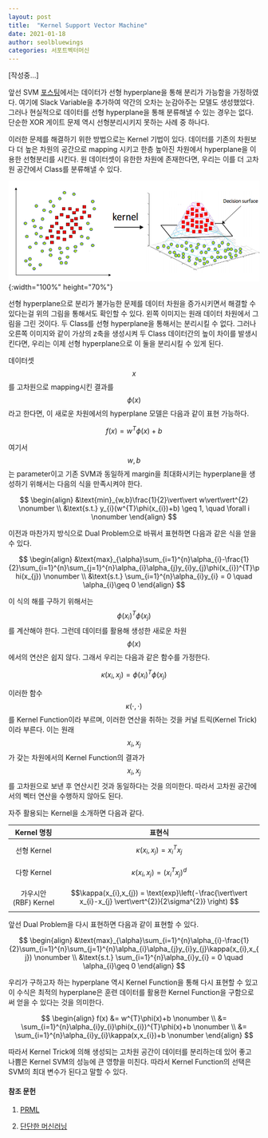 ```yaml
---
layout: post
title:  "Kernel Support Vector Machine"
date: 2021-01-18
author: seolbluewings
categories: 서포트벡터머신
---
```


[작성중...]

앞선 SVM [포스팅](https://seolbluewings.github.io/%EC%84%9C%ED%8F%AC%ED%8A%B8%EB%B2%A1%ED%84%B0%EB%A8%B8%EC%8B%A0/2020/11/29/Support-Vector-Machine.html)에서는 데이터가 선형 hyperplane을 통해 분리가 가능함을 가정하였다. 여기에 Slack Variable을 추가하여 약간의 오차는 눈감아주는 모델도 생성했었다. 그러나 현실적으로 데이터를 선형 hyperplane을 통해 분류해낼 수 있는 경우는 없다. 단순한 XOR 게이트 문제 역시 선형분리시키지 못하는 사례 중 하나다.

이러한 문제를 해결하기 위한 방법으로는 Kernel 기법이 있다. 데이터를 기존의 차원보다 더 높은 차원의 공간으로 mapping 시키고 한층 높아진 차원에서 hyperplane을 이용한 선형분리를 시킨다. 원 데이터셋이 유한한 차원에 존재한다면, 우리는 이를 더 고차원 공간에서 Class를 분류해낼 수 있다.

![SVM](https://github.com/seolbluewings/seolbluewings.github.io/blob/master/assets/Kernel_SVM.png?raw=true){:width="100%" height="70%"}

선형 hyperplane으로 분리가 불가능한 문제를 데이터 차원을 증가시키면서 해결할 수 있다는걸 위의 그림을 통해서도 확인할 수 있다. 왼쪽 이미지는 원래 데이터 차원에서 그림을 그린 것이다. 두 Class를 선형 hyperplane을 통해서는 분리시킬 수 없다. 그러나 오른쪽 이미지와 같이 가상의 z축을 생성시켜 두 Class 데이터간의 높이 차이를 발생시킨다면, 우리는 이제 선형 hyperplane으로 이 둘을 분리시킬 수 있게 된다.

데이터셋 $$x$$를 고차원으로 mapping시킨 결과를 $$\phi(x)$$라고 한다면, 이 새로운 차원에서의 hyperplane 모델은 다음과 같이 표현 가능하다.

$$ f(x) = w^{T}\phi(x)+b$$

여기서 $$w,b$$는 parameter이고 기존 SVM과 동일하게 margin을 최대화시키는 hyperplane을 생성하기 위해서는 다음의 식을 만족시켜야 한다.

$$
\begin{align}
&\text{min}_{w,b}\frac{1}{2}\vert\vert w\vert\vert^{2} \nonumber \\
&\text{s.t.} y_{i}(w^{T}\phi(x_{i})+b) \geq 1, \quad \forall i \nonumber
\end{align}
$$

이전과 마찬가지 방식으로 Dual Problem으로 바꿔서 표현하면 다음과 같은 식을 얻을 수 있다.

$$
\begin{align}
&\text{max}_{\alpha}\sum_{i=1}^{n}\alpha_{i}-\frac{1}{2}\sum_{i=1}^{n}\sum_{j=1}^{n}\alpha_{i}\alpha_{j}y_{i}y_{j}\phi(x_{i})^{T}\phi(x_{j}) \nonumber \\
&\text{s.t.} \sum_{i=1}^{n}\alpha_{i}y_{i} = 0 \quad \alpha_{i}\geq 0
\end{align}
$$

이 식의 해를 구하기 위해서는 $$\phi(x_{i})^{T}\phi(x_{j})$$를 계산해야 한다. 그런데 데이터를 활용해 생성한 새로운 차원 $$\phi(x)$$ 에서의 연산은 쉽지 않다. 그래서 우리는 다음과 같은 함수를 가정한다.

$$\kappa(x_{i},x_{j}) = \phi(x_{i})^{T}\phi(x_{j})$$

이러한 함수 $$\kappa(\cdot,\cdot)$$를 Kernel Function이라 부르며, 이러한 연산을 취하는 것을 커널 트릭(Kernel Trick)이라 부른다. 이는 원래 $$x_{i},x_{j}$$가 갖는 차원에서의 Kernel Function의 결과가 $$x_{i},x_{j}$$를 고차원으로 보낸 후 연산시킨 것과 동일하다는 것을 의미한다. 따라서 고차원 공간에서의 벡터 연산을 수행하지 않아도 된다.

자주 활용되는 Kernel을 소개하면 다음과 같다.

|Kernel 명칭|표현식|
|:---:|:---:|
|선형 Kernel|$$\kappa(x_{i},x_{j}) = x_{i}^{T}x_{j} $$|
|다항 Kernel|$$\kappa(x_{i},x_{j}) = (x_{i}^{T}x_{j})^{d}  $$|
|가우시안(RBF) Kernel|$$\kappa(x_{i},x_{j}) = \text{exp}\left(-\frac{\vert\vert x_{i}-x_{j} \vert\vert^{2}}{2\sigma^{2}} \right)  $$|

앞선 Dual Problem을 다시 표현하면 다음과 같이 표현할 수 있다.

$$
\begin{align}
&\text{max}_{\alpha}\sum_{i=1}^{n}\alpha_{i}-\frac{1}{2}\sum_{i=1}^{n}\sum_{j=1}^{n}\alpha_{i}\alpha_{j}y_{i}y_{j}\kappa(x_{i},x_{j}) \nonumber \\
&\text{s.t.} \sum_{i=1}^{n}\alpha_{i}y_{i} = 0 \quad \alpha_{i}\geq 0
\end{align}
$$

우리가 구하고자 하는 hyperplane 역시 Kernel Function을 통해 다시 표현할 수 있고 이 수식은 최적의 hyperplane은 훈련 데이터를 활용한 Kernel Function을 구함으로써 얻을 수 있다는 것을 의미한다.

$$
\begin{align}
f(x) &= w^{T}\phi(x)+b \nonumber \\
&= \sum_{i=1}^{n}\alpha_{i}y_{i}\phi(x_{i})^{T}\phi(x)+b \nonumber \\
&= \sum_{i=1}^{n}\alpha_{i}y_{i}\kappa(x,x_{i})+b \nonumber
\end{align}
$$

따라서 Kernel Trick에 의해 생성되는 고차원 공간이 데이터를 분리하는데 있어 좋고 나쁨은 Kernel SVM의 성능에 큰 영향을 미친다. 따라서 Kernel Function의 선택은 SVM의 최대 변수가 된다고 말할 수 있다.


#### 참조 문헌
1. [PRML](http://users.isr.ist.utl.pt/~wurmd/Livros/school/Bishop%20-%20Pattern%20Recognition%20And%20Machine%20Learning%20-%20Springer%20%202006.pdf) <br>

2. [단단한 머신러닝](http://www.yes24.com/Product/Goods/88440860)

